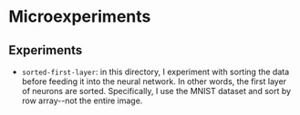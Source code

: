 # Microexperiments

## Experiments
- `sorted-first-layer`: in this directory, I experiment with sorting the data before feeding it into the neural network. In other words, the first layer of neurons are sorted. Specifically, I use the MNIST dataset and sort by row array--not the entire image. 
